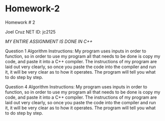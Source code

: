 # Homework-2
Homework # 2

Joel Cruz
NET ID: jc2125


*MY ENTIRE ASSIGNMENT IS DONE IN C++*

Question 1 Algorithm Instructions:
My program uses inputs in order to function, so in order to use my program all that needs to be done is copy my code, and paste it into a C++ compiler. The instructions of my program are laid out very clearly, so once you paste the code into the compiler and run it, it will be very clear as to how it operates. The program will tell you what to do step by step.


Question 4 Algorithm Instructions:
My program uses inputs in order to function, so in order to use my program all that needs to be done is copy my code, and paste it into a C++ compiler. The instructions of my program are laid out very clearly, so once you paste the code into the compiler and run it, it will be very clear as to how it operates. The program will tell you what to do step by step.
